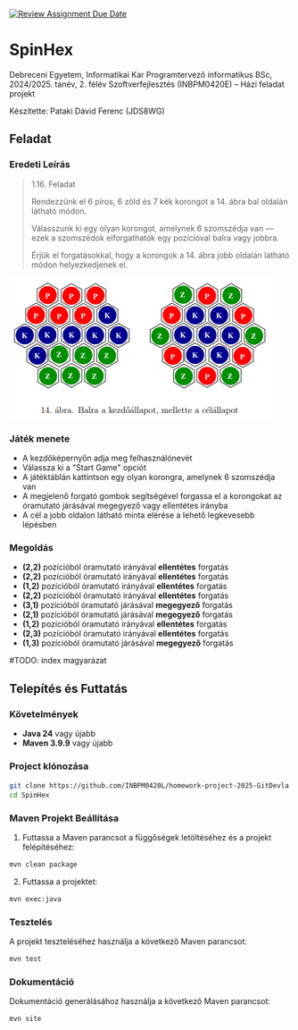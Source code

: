 [![Review Assignment Due Date](https://classroom.github.com/assets/deadline-readme-button-22041afd0340ce965d47ae6ef1cefeee28c7c493a6346c4f15d667ab976d596c.svg)](https://classroom.github.com/a/UkdUJk5L)

# SpinHex

Debreceni Egyetem, Informatikai Kar
Programtervező informatikus BSc, 2024/2025. tanév, 2. félév
Szoftverfejlesztés (INBPM0420E) – Házi feladat projekt

Készítette: Pataki Dávid Ferenc (JDS8WG)

## Feladat

### Eredeti Leírás

> 1.16. Feladat
>
> Rendezzünk el 6 piros, 6 zöld és 7 kék korongot a 14. ábra bal oldalán látható módon.
>
> Válasszunk ki egy olyan korongot, amelynek 6 szomszédja van — ezek a szomszédok elforgathatók egy pozícióval balra vagy jobbra.
>
> Érjük el forgatásokkal, hogy a korongok a 14. ábra jobb oldalán látható módon helyezkedjenek el.

![14. ábra](./assets/task.png)

### Játék menete

- A kezdőképernyőn adja meg felhasználónevét
- Válassza ki a "Start Game" opciót
- A játéktáblán kattintson egy olyan korongra, amelynek 6 szomszédja van
- A megjelenő forgató gombok segítségével forgassa el a korongokat az óramutató járásával megegyező vagy ellentétes irányba
- A cél a jobb oldalon látható minta elérése a lehető legkevesebb lépésben

### Megoldás

- **(2,2)** pozícióból óramutató irányával **ellentétes** forgatás
- **(2,2)** pozícióból óramutató irányával **ellentétes** forgatás
- **(1,2)** pozícióból óramutató irányával **ellentétes** forgatás
- **(2,2)** pozícióból óramutató irányával **ellentétes** forgatás
- **(3,1)** pozícióból óramutató járásával **megegyező** forgatás
- **(2,1)** pozícióból óramutató járásával **megegyező** forgatás
- **(1,2)** pozícióból óramutató irányával **ellentétes** forgatás
- **(2,3)** pozícióból óramutató irányával **ellentétes** forgatás
- **(1,3)** pozícióból óramutató járásával **megegyező** forgatás

#TODO: index magyarázat

## Telepítés és Futtatás

### Követelmények

- **Java 24** vagy újabb
- **Maven 3.9.9** vagy újabb

### Project klónozása

```bash
git clone https://github.com/INBPM0420L/homework-project-2025-GitDevla
cd SpinHex
```

### Maven Projekt Beállítása

1. Futtassa a Maven parancsot a függőségek letöltéséhez és a projekt felépítéséhez:

```bash
mvn clean package
```

2. Futtassa a projektet:

```bash
mvn exec:java
```

### Tesztelés

A projekt teszteléséhez használja a következő Maven parancsot:

```bash
mvn test
```

### Dokumentáció

Dokumentáció generálásához használja a következő Maven parancsot:

```bash
mvn site
```
